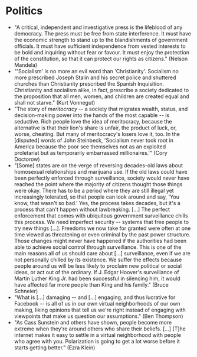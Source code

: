 # Politics

 * "A critical, independent and investigative press is the lifeblood of any democracy. The press must be free from state interference. It must have the economic strength to stand up to the blandishments of government officials. It must have sufficient independence from vested interests to be bold and inquiring without fear or favour. It must enjoy the protection of the constitution, so that it can protect our rights as citizens." (Nelson Mandela)
 * "'Socialism' is no more an evil word than 'Christianity'. Socialism no more prescribed Joseph Stalin and his secret police and shuttered churches than Christianity prescribed the Spanish Inquisition. Christianity and socialism alike, in fact, prescribe a society dedicated to the proposition that all men, women, and children are created equal and shall not starve." (Kurt Vonnegut)
 * "The story of *meritocracy* -- a society that migrates wealth, status, and decision-making power into the hands of the most capable -- is seductive. Rich people love the idea of meritocracy, because the alternative is that their lion's share is unfair, the product of luck, or, worse, cheating. But many of meritocracy's losers love it, too. In the [disputed] words of John Steinbeck, 'Socialism never took root in America because the poor see themselves not as an exploited proletariat but as temporarily embarrassed millionaires.'" (Cory Doctorow)
 * "[Some] states are on the verge of reversing decades-old laws about homosexual relationships and marijuana use. If the old laws could have been perfectly enforced through surveillance, society would never have reached the point where the majority of citizens thought those things were okay. There has to be a period where they are still illegal yet increasingly tolerated, so that people can look around and say, 'You know, that wasn't so bad.' Yes, the process takes decades, but it's a process that can't happen without lawbreaking. [...] The perfect enforcement that comes with ubiquitous government surveillance chills this process. We need imperfect security -- systems that free people to try new things [...]. Freedoms we now take for granted were often at one time viewed as threatening or even criminal by the past power structure. Those changes might never have happened if the authorities had been able to achieve social control through surveillance. This is one of the main reasons all of us should care about [...] surveillance, even if we are not personally chilled by its existence. We suffer the effects because people around us will be less likely to proclaim new political or social ideas, or act out of the ordinary. If J. Edgar Hoover's surveillance of Martin Luther King Jr. had been successful in silencing him, it would have affected far more people than King and his family." (Bruce Schneier)
 * "What is [...] damaging -- and [...] engaging, and thus lucrative for Facebook -- is all of us in our own virtual neighborhoods of our own making, liking opinions that tell us we're right instead of engaging with viewpoints that make us question our assumptions." (Ben Thompson)
 * "As Cass Sunstein and others have shown, people become more extreme when they're around others who share their beliefs. [...] [T]he internet makes it easy to settle in a virtual neighborhood with people who agree with you. Polarization is going to get a lot worse before it starts getting better." (Ezra Klein)
